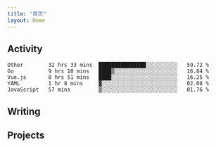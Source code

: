 ```yaml
---
title: "首页"
layout: Home
---
```


## Activity
<!--START_SECTION:waka-->
```text
Other        32 hrs 33 mins  ███████████████░░░░░░░░░░   59.72 % 
Go           9 hrs 10 mins   ████▒░░░░░░░░░░░░░░░░░░░░   16.84 % 
Vue.js       8 hrs 51 mins   ████░░░░░░░░░░░░░░░░░░░░░   16.25 % 
YAML         1 hr 8 mins     ▓░░░░░░░░░░░░░░░░░░░░░░░░   02.08 % 
JavaScript   57 mins         ▒░░░░░░░░░░░░░░░░░░░░░░░░   01.76 % 
```
<!--END_SECTION:waka-->

## Writing
<PindedPosts />

## Projects
<Projects />

